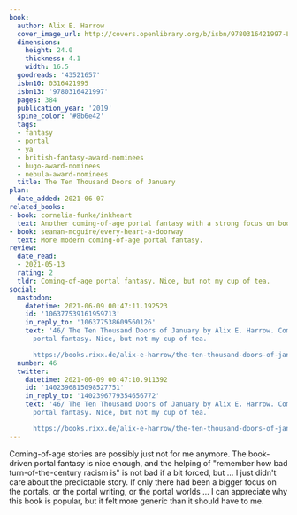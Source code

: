 ```yaml
---
book:
  author: Alix E. Harrow
  cover_image_url: http://covers.openlibrary.org/b/isbn/9780316421997-L.jpg
  dimensions:
    height: 24.0
    thickness: 4.1
    width: 16.5
  goodreads: '43521657'
  isbn10: 0316421995
  isbn13: '9780316421997'
  pages: 384
  publication_year: '2019'
  spine_color: '#8b6e42'
  tags:
  - fantasy
  - portal
  - ya
  - british-fantasy-award-nominees
  - hugo-award-nominees
  - nebula-award-nominees
  title: The Ten Thousand Doors of January
plan:
  date_added: 2021-06-07
related_books:
- book: cornelia-funke/inkheart
  text: Another coming-of-age portal fantasy with a strong focus on books as a medium.
- book: seanan-mcguire/every-heart-a-doorway
  text: More modern coming-of-age portal fantasy.
review:
  date_read:
  - 2021-05-13
  rating: 2
  tldr: Coming-of-age portal fantasy. Nice, but not my cup of tea.
social:
  mastodon:
    datetime: 2021-06-09 00:47:11.192523
    id: '106377539161959713'
    in_reply_to: '106377538609560126'
    text: '46/ The Ten Thousand Doors of January by Alix E. Harrow. Coming-of-age
      portal fantasy. Nice, but not my cup of tea.

      https://books.rixx.de/alix-e-harrow/the-ten-thousand-doors-of-january/ #rixxReads'
  number: 46
  twitter:
    datetime: 2021-06-09 00:47:10.911392
    id: '1402396815098527751'
    in_reply_to: '1402396779354656772'
    text: '46/ The Ten Thousand Doors of January by Alix E. Harrow. Coming-of-age
      portal fantasy. Nice, but not my cup of tea.

      https://books.rixx.de/alix-e-harrow/the-ten-thousand-doors-of-january/'
---
```


Coming-of-age stories are possibly just not for me anymore. The book-driven portal fantasy is nice enough, and the
helping of "remember how bad turn-of-the-century racism is" is not bad if a bit forced, but … I just didn't care about
the predictable story. If only there had been a bigger focus on the portals, or the portal writing, or the
portal worlds …  I can appreciate why this book is popular, but it felt more generic than it should have to
me.
